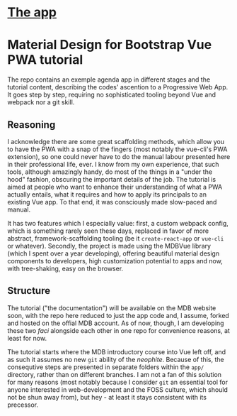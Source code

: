 # [The app](https://mdb-vue-pwa.firebaseapp.com/)

# Material Design for Bootstrap Vue PWA tutorial
The repo contains an exemple agenda app in different stages and the tutorial content, describing the codes' ascention to a Progressive Web App. 
It goes step by step, requiring no sophisticated tooling beyond Vue and webpack nor a git skill.

## Reasoning
I acknowledge there are some great scaffolding methods, which allow you to have the PWA with a snap of the fingers (most notably the vue-cli's PWA extension), so one could never have to do the manual labour presented here in their professional life, ever. I know from my own experience, that such tools, although amazingly handy, do most of the things in a "under the hood" fashion, obscuring the important details of the job. The tutorial is aimed at people who want to enhance their understanding of what a PWA actually entails, what it requires and how to apply its principals to an existing Vue app. To that end, it was consciously made slow-paced and manual.

It has two features which I especially value: first, a custom webpack config, which is something rarely seen these days, replaced in favor of more abstract, framework-scaffolding tooling (be it `create-react-app` or `vue-cli` or whatever). Secondly, the project is made using the MDBVue library (which I spent over a year developing), offering beautiful material design components to developers, high customization potential to apps and now, with tree-shaking, easy on the browser.

## Structure
The tutorial ("the documentation") will be available on the MDB website soon, with the repo here reduced to just the app code and, I assume, forked and hosted on the offial MDB account. As of now, though, I am developing these two _faci_ alongside each other in one repo for convenience reasons, at least for now.

The tutorial starts where the MDB introductory course into Vue left off, and as such it assumes no new `git` ability of the _neophite_. Because of this, the consequtive steps are presented in separate folders within the `app/` directory, rather than on different branches. I am not a fan of this solution for many reasons (most notably because I consider `git` an essential tool for anyone interested in web-development and the FOSS culture, which should not be shun away from), but hey - at least it stays consistent with its precessor.
